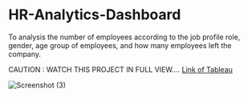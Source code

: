 # HR-Analytics-Dashboard
To analysis the number of employees according to the job profile role, gender, age group of employees, and how many employees left the company.

CAUTION : WATCH THIS PROJECT IN FULL VIEW....
[Link of Tableau](https://public.tableau.com/app/profile/pushp.jain/viz/HRAnalyticsDashboard_16736846224380/HRAnalyticsDashboard)


![Screenshot (3)](https://user-images.githubusercontent.com/114671782/212812984-25deec4e-3a07-4190-badc-40a1b75881a1.png)
